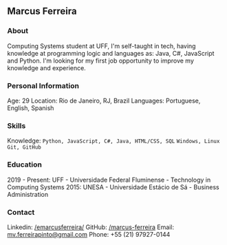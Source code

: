 ## Marcus Ferreira

### About

Computing Systems student at UFF, I'm self-taught in tech, having knowledge at programming logic and languages as: Java, C#, JavaScript and Python. I'm looking for my first job opportunity to improve my knowledge and experience.

### Personal Information

Age: 29
Location: Rio de Janeiro, RJ, Brazil
Languages: Portuguese, English, Spanish

### Skills

Knowledge:
``` Python, JavaScript, C#, Java, HTML/CSS, SQL ```
``` Windows, Linux ```
``` Git, GitHub ```

### Education

2019 - Present: UFF - Universidade Federal Fluminense - Technology in Computing Systems
2015: UNESA - Universidade Estácio de Sá - Business Administration

### Contact

Linkedin: [/emarcusferreira/](https://www.linkedin.com/in/emarcusferreira/)
GitHub: [/marcus-ferreira](https://github.com/marcus-ferreira)
Email: [mv.ferreirapinto@gmail.com](mailto:mv.ferreirapinto@gmail.com)
Phone: +55 (21) 97927-0144